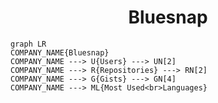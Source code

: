 <h1 align="center">Bluesnap</h1>

```mermaid
graph LR
COMPANY_NAME{Bluesnap}
COMPANY_NAME ---> U{Users} ---> UN[2]
COMPANY_NAME ---> R{Repositories} ---> RN[2]
COMPANY_NAME ---> G{Gists} ---> GN[4]
COMPANY_NAME ---> ML{Most Used<br>Languages}
```
